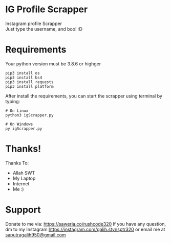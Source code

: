 # IG Profile Scrapper
Instagram profile Scrapper<br>
Just type the username, and boo! :D

# Requirements
Your python version must be 3.8.6 or highger
```
pip3 install os
pip3 install bs4
pip3 install requests
pip3 install platform
```
After install the requirements, you can start the scrapper using terminal by typing:
```
# On Linux
python3 igScrapper.py

# On Windows
py igScrapper.py
```

# Thanks!
Thanks To:
- Allah SWT
- My Laptop
- Internet
- Me :)

# Support
Donate to me via: https://saweria.co/rushcode320
If you have any question, dm to my Instagram https://instagram.com/galih.stynsptr320 or email me at saputragalih950@gmail.com

